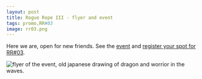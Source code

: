 ```yaml
---
layout: post
title: Rogue Rope III - flyer and event
tags: promo,RR#03
image: rr03.png
---
```



Here we are, open for new friends. See the [event](https://fetlife.com/events/458467) and [register your spot for RR#03](http://goo.gl/forms/Wb4w2Agv0hrBp0zt2). 

![flyer of the event, old japanese drawing of dragon and worrior in the waves.](http://i.imgur.com/VrfOyWi.jpg)


